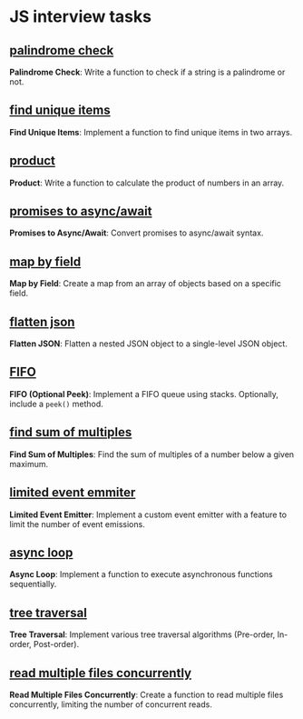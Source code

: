 # JS interview tasks

## [palindrome check](/src/palindrome.js)
**Palindrome Check**: Write a function to check if a string is a palindrome or not.

## [find unique items](/src/unique-items.js)
**Find Unique Items**: Implement a function to find unique items in two arrays.

## [product](/src/product.js)
**Product**: Write a function to calculate the product of numbers in an array.

## [promises to async/await](/src/promises2async.js)
**Promises to Async/Await**: Convert promises to async/await syntax.

## [map by field](/src/map-by-field.js)
**Map by Field**: Create a map from an array of objects based on a specific field.

## [flatten json](/src/flatten-json.js)
**Flatten JSON**: Flatten a nested JSON object to a single-level JSON object.

## [FIFO](/src/fifo.js)
**FIFO (Optional Peek)**: Implement a FIFO queue using stacks. Optionally, include a `peek()` method.

## [find sum of multiples](/src/math.js)
**Find Sum of Multiples**: Find the sum of multiples of a number below a given maximum.

## [limited event emmiter](/src/event-emitter.js)
**Limited Event Emitter**: Implement a custom event emitter with a feature to limit the number of event emissions.

## [async loop](/src/async-loop.js)
**Async Loop**: Implement a function to execute asynchronous functions sequentially.

## [tree traversal](/src/tree.js)
**Tree Traversal**: Implement various tree traversal algorithms (Pre-order, In-order, Post-order).

## [read multiple files concurrently](/src/read-files-concurrently.js)
**Read Multiple Files Concurrently**: Create a function to read multiple files concurrently, limiting the number of concurrent reads.

